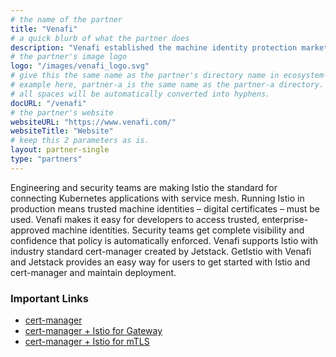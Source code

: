 ```yaml
---
# the name of the partner
title: "Venafi"
# a quick blurb of what the partner does
description: "Venafi established the machine identity protection market, with solutions that protect the largest, most sensitive networks in the world."
# the partner's image logo
logo: "/images/venafi_logo.svg"
# give this the same name as the partner's directory name in ecosystem-partners.
# example here, partner-a is the same name as the partner-a directory.
# all spaces will be automatically converted into hyphens.
docURL: "/venafi"
# the partner's website
websiteURL: "https://www.venafi.com/"
websiteTitle: "Website"
# keep this 2 parameters as is.
layout: partner-single
type: "partners"
---
```


Engineering and security teams are making Istio the standard for connecting Kubernetes applications with service mesh. Running Istio in production means trusted machine identities – digital certificates – must be used. Venafi makes it easy for developers to access trusted, enterprise-approved machine identities. Security teams get complete visibility and confidence that policy is automatically enforced. Venafi supports Istio with industry standard cert-manager created by Jetstack. GetIstio with Venafi and Jetstack provides an easy way for users to get started with Istio and cert-manager and maintain deployment.

### Important Links

- [cert-manager](https://marketplace.venafi.com/details/jetstack-cert-manager/)
- [cert-manager + Istio for Gateway](https://istio.io/latest/docs/ops/integrations/certmanager/)
- [cert-manager + Istio for mTLS](https://github.com/cert-manager/istio-csr)
